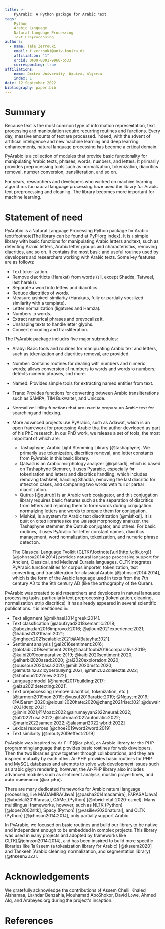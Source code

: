 ```yaml
---
title: >-
    PyArabic: A Python package for Arabic text
tags:
    Python
    Arabic Language
    Natural Language Processing
    Text Preprocessing
authors:
  - name: Taha Zerrouki
    email: t.zerrouki@univ-bouira.dz
    affiliation: "1"
    orcid: 0000-0001-9960-5533
    corresponding: true
affiliations:
  - name: Bouira University, Bouira, Algeria
    index: 1
date: 12 September 2022
bibliography: paper.bib
---
```

# Summary

Because text is the most common type of information representation, text processing and manipulation require recurring routines and functions.
Every day, massive amounts of text are processed.
Indeed, with the advent of artificial intelligence and new machine learning and deep learning enhancements, natural language processing has become a critical domain.

PyArabic is a collection of modules that provide basic functionality for manipulating Arabic texts, phrases, words, numbers, and letters.
It primarily provides preprocessing tools such as normalization, tokenization, diacritics removal, number conversion, transliteration, and so on.


For years, researchers and developers who worked on machine learning algorithms for natural language processing have used the library for Arabic text preprocessing and cleaning. The library becomes more important for machine learning.


# Statement of need

PyArabic is a Natural Language Processing Python package for Arabic text\footnote{The library can be found at [PyPi.org index](https://pypi.org/project/PyArabic/)}.
It is a simple library with basic functions for manipulating Arabic letters and text, such as detecting Arabic letters, Arabic letter groups and characteristics, removing diacritics, and so on.
It contains the most basic and useful routines used by developers and researchers working with Arabic texts. Some key features are as follows:

-   Text tokenization.
-   Remove diacriticts (Harakat) from words (all, except Shadda, Tatweel, last haraka).
-   Separate a word into letters and diacritics.
-   Reduce diactritics of words.
-   Measure tashkeel similarity (Harakats, fully or partially vocalized   similarity with a template).
-  Letter normalization (ligatures and Hamza).
-   Numbers to words.
-   Extract numerical phrases and prevocalize it.
-   Unshaping texts to handle letter glyphs.
-   Convert encoding and transliteration.




The PyArabic package includes five major submodules:

- Araby: Basic tools and routines for manipulating Arabic text and letters, such as tokenization and diacritics removal, are provided.
- Number: Contains routines for dealing with numbers and numeric words; allows conversion of numbers to words and words to numbers; detects numeric phrases, and more.
- Named: Provides simple tools for extracting named entities from text.
- Trans: Provides functions for converting between Arabic transliterations such as SAMPA, TIM Bukwalter, and Unicode.
- Normalize: Utility functions that are used to prepare an Arabic text for searching and indexing.



- More advanced projects use PyArabic, such as Adawat, which is an open framework for processing Arabic that the author developed as part of his PhD research. In our PhD work, we release a set of tools, the most important of which are:

  - Tashaphyne, Arabic Light Stemming Library [@tashaphyne]. We primarily use tokenization, diacritics removal, and letter constants from PyArabic in this basic library.
  - Qalsadi is an Arabic morphology analyzer [@qalsadi], which is based on Tashaphyne Stemmer, It uses Pyarabic, especially for tokenization and letters and diacritics handling, which includes removing tashkeel, handling Shadda, removing the last diacritic for inflection cases, and comparing two words with full or partial diacritization.
  - Qutrub [@qutrub] is an Arabic verb conjugator, and this conjugation library requires basic features such as the separation of diacritics from letters and rejoining them to form words during conjugation. normalizing letters and words to prepare them for conjugation.
  - Mishkal, is a system for Arabic text diacritization [@mishkal]. It is built on cited libraries like the Qalsadi morphology analyzer, the Tashaphyne stemmer, the Qutrub conjugator, and others. For basic routines, it uses PyArabic for letter constant names, diacritics management, word normalization, tokenization, and numeric phrase detection.

  

  The Classical Language Toolkit (CLTK)\footnote{\url{http://cltk.org}} [@johnson2014:2014] provides natural language processing support for Ancient, Classical, and Medieval Eurasia languages. CLTK integrates PyArabic functionalities for corpus importer, tokenization, text converting, and transliteration for classical Arabic [@johnson2014:2014], which is the form of the Arabic language used in texts from the 7th century AD to the 9th century AD (like the orthography of the Quran).



PyArabic was created to aid researchers and developers in natural language processing tasks, particularly text preprocessing (tokenization, cleaning, normalization, strip diacritics). It has already appeared in several scientific publications. It is mentioned in:

- Text alignment [@mikhael2014greek:2014].
- Text classification [@abufayad2018semantic:2018; @abozinadah2016improved:2016; @ajlouni2021experience:2021; @habash2021team:2021; @mgheed2021scalable:2021;@AlBatayha:2021].
- Sentiment analysis [@al2016sentiment:2016;  @alotaibi2019sentiment:2019;@laachfoubi2019comparative:2019; @kaibi2019comparative:2019; @kaibi2020sentiment:2020; @alharbi2020asad:2020; @al2020exploration:2020; @oussous2020asa:2020; @mihi2020mstd:2020; @almutairi2021cyberbullying:2021; @mihi2022dialectal:2022; @khabour2022new:2022].
- Language model [@hamed2017building:2017; @alzu2021detecting:2021].
- Text preprocessing (remove diacritics,  tokenization, etc.): [@tarmom2019non:2019; @yusuf2019arabic:2019; @Nguyen:2019; @AlSarem:2020;@elouali2020hate:2020@zhang2021rise:2021;@duwairi2021deep:2021; @jimin:2021;@Moaz:2022;@alrumayyan2022neural:2022; @al2022flusa:2022; @solyman2022automatic:2022; @marie2022samee:2022; @alasmari2022hybrid:2022]
- Lexical resources [@choe2019word2word:2019]
- Text similarity [@mouty2019effect:2019]


PyArabic was inspired by Ar-PHP[@ar-php], an Arabic library for the PHP programming language that provides basic routines for web developers. Then the two libraries grow together through collaborations, and they are inspired mutually by each other. Ar-PHP provides basic routines for PHP and MySQL databases and attempts to solve web development issues such as arabic glyph rendering; however, the Ar-PHP library also includes advanced modules such as sentiment analysis, muslim prayer times, and auto-summarize [@ar-php].

There are many dedicated frameworks for Arabic natural language processing, like MADAMIRA(Java) [@pasha2014madamira], FARASA(Java)[@abdelali2016farasa], CAMeL(Python) [@obeid-etal-2020-camel]. Many multilingual frameworks, however, such as NLTK (Python) [@loper2002nltk], Spacy (Python) [@vasiliev2020natural], and CLTK (Python) [@johnson2014:2014], only partially support Arabic.

In PyArabic, we focused on basic routines and build our library to be native and independent enough to be embedded in complex projects. This library was used in many projects and adopted by frameworks like CLTK[@johnson2014:2014], and has been inspired to build more specific libraries like TaKseem (a tokenization library for Arabic) [@tkseem2020] and Tankeeh (Arabic cleaning, normalization, and segmentation library) [@tnkeeh2020].

# Acknowledgements

We gratefully acknowledge the contributions of Assem Chelli, Khaled Alshamaa, Lakhdar Benzahia, Mouhamad AboShokor, David Lowe, Ahmed Alq, and Arabeyes.org during the project's inception.



# References

